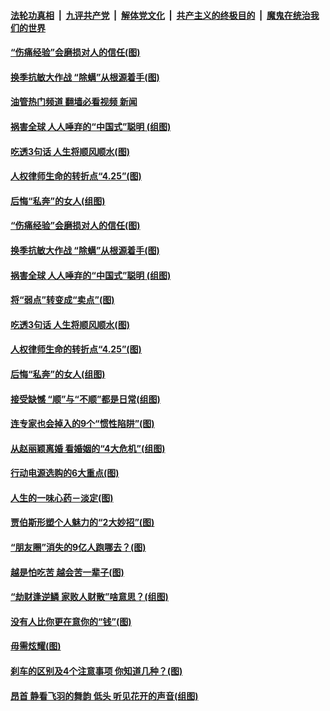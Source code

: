 ####  [法轮功真相](../../../../basic/blob/master/README.md?t=04262132) &nbsp;|&nbsp; [九评共产党](../../../../9ping.md/blob/master/README.md?t=04262132) &nbsp;|&nbsp; [解体党文化](../../../../jtdwh.md/blob/master/README.md?t=04262132)  &nbsp;|&nbsp; [共产主义的终极目的](../../../../gczydzjmd.md/blob/master/README.md?t=04262132) &nbsp;|&nbsp; [魔鬼在统治我们的世界](../../../../mgztzwmdsj.md/blob/master/README.md?t=04262132) 

#### [“伤痛经验”会磨损对人的信任(图)](../pages/p8/969922.md?t=04262132) 

#### [换季抗敏大作战 “除螨”从根源着手(图)](../pages/p8/969828.md?t=04262132) 

#### [油管热门频道 翻墙必看视频 新闻](http://159.65.108.143:81/youtube.html)

#### [祸害全球 人人唾弃的“中国式”聪明 (组图)](../pages/p8/969747.md?t=04262132) 

#### [吃透3句话 人生将顺风顺水(图)](../pages/p8/968880.md?t=04262132) 

#### [人权律师生命的转折点“4.25”(图)](../pages/p8/969754.md?t=04262132) 

#### [后悔“私奔”的女人(组图)](../pages/p8/969633.md?t=04262132) 

#### [“伤痛经验”会磨损对人的信任(图)](../pages/p8/969922.md?t=04262132) 

#### [换季抗敏大作战 “除螨”从根源着手(图)](../pages/p8/969828.md?t=04262132) 

#### [祸害全球 人人唾弃的“中国式”聪明 (组图)](../pages/p8/969747.md?t=04262132) 

#### [将“弱点”转变成“卖点”(图)](../pages/p8/969350.md?t=04262132) 

#### [吃透3句话 人生将顺风顺水(图)](../pages/p8/968880.md?t=04262132) 

#### [人权律师生命的转折点“4.25”(图)](../pages/p8/969754.md?t=04262132) 

#### [后悔“私奔”的女人(组图)](../pages/p8/969633.md?t=04262132) 

#### [接受缺憾 “顺”与“不顺”都是日常(组图)](../pages/p8/969757.md?t=04262132) 

#### [连专家也会掉入的9个“惯性陷阱”(图)](../pages/p8/969761.md?t=04262132) 

#### [从赵丽颖离婚 看婚姻的“4大危机”(组图)](../pages/p8/969636.md?t=04262132) 

#### [行动电源选购的6大重点(图)](../pages/p8/969659.md?t=04262132) 

#### [人生的一味心药－淡定(图)](../pages/p8/969573.md?t=04262132) 

#### [贾伯斯形塑个人魅力的“2大妙招”(图)](../pages/p8/969656.md?t=04262132) 

#### [“朋友圈”消失的9亿人跑哪去？(图)](../pages/p8/969648.md?t=04262132) 

#### [越是怕吃苦 越会苦一辈子(图)](../pages/p8/969566.md?t=04262132) 

#### [“劫财逢逆鳞 家败人财散”啥意思？(组图)](../pages/p8/969542.md?t=04262132) 

#### [没有人比你更在意你的“钱”(图)](../pages/p8/969534.md?t=04262132) 

#### [毋需炫耀(图)](../pages/p8/969366.md?t=04262132) 

#### [刹车的区别及4个注意事项 你知道几种？(图)](../pages/p8/969520.md?t=04262132) 

#### [昂首 静看飞羽的舞韵 低头 听见花开的声音(组图)](../pages/p8/965536.md?t=04262132) 

<img src='http://gfw-breaker.win/goodnews/indexes/p8.md' width='0px' height='0px'/>
